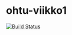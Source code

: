 # ohtu-viikko1

[![Build Status](https://travis-ci.org/luupanu/ohtu-viikko1.svg?branch=master)](https://travis-ci.org/luupanu/ohtu-viikko1)
